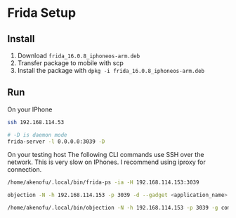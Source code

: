 # Frida Setup
## Install
1. Download `frida_16.0.8_iphoneos-arm.deb`
2. Transfer package to mobile with scp
3. Install the package with `dpkg -i frida_16.0.8_iphoneos-arm.deb`


## Run
On your IPhone
```bash
ssh 192.168.114.53

# -D is daemon mode
frida-server -l 0.0.0.0:3039 -D 
```

On your testing host
The following CLI commands use SSH over the network. This is very slow on IPhones. I recommend using iproxy for connection.
```bash
/home/akenofu/.local/bin/frida-ps -ia -H 192.168.114.153:3039

objection -N -h 192.168.114.153 -p 3039 -d --gadget <application_name> explore 

/home/akenofu/.local/bin/objection -N -h 192.168.114.153 -p 3039 -g com.highaltitudehacks.DVIAswiftv2 explore
```

